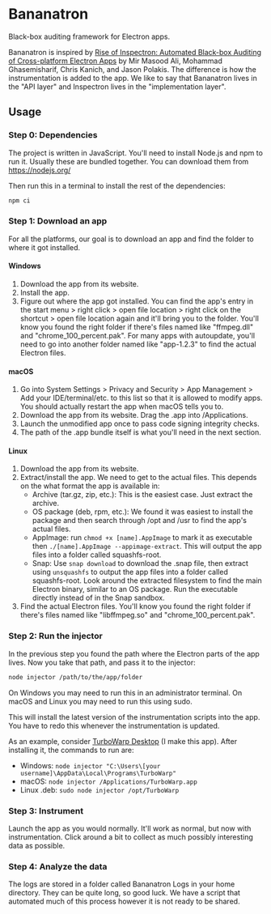 # Bananatron

Black-box auditing framework for Electron apps.

Bananatron is inspired by [Rise of Inspectron: Automated Black-box Auditing of Cross-platform Electron Apps](https://www.usenix.org/conference/usenixsecurity24/presentation/ali) by Mir Masood Ali, Mohammad Ghasemisharif, Chris Kanich, and Jason Polakis. The difference is how the instrumentation is added to the app. We like to say that Bananatron lives in the "API layer" and Inspectron lives in the "implementation layer".

## Usage

### Step 0: Dependencies

The project is written in JavaScript. You'll need to install Node.js and npm to run it. Usually these are bundled together. You can download them from https://nodejs.org/

Then run this in a terminal to install the rest of the dependencies:

```bash
npm ci
```

### Step 1: Download an app

For all the platforms, our goal is to download an app and find the folder to where it got installed.

#### Windows

1. Download the app from its website.
2. Install the app.
3. Figure out where the app got installed. You can find the app's entry in the start menu > right click > open file location > right click on the shortcut > open file location again and it'll bring you to the folder. You'll know you found the right folder if there's files named like "ffmpeg.dll" and "chrome_100_percent.pak". For many apps with autoupdate, you'll need to go into another folder named like "app-1.2.3" to find the actual Electron files.

#### macOS

1. Go into System Settings > Privacy and Security > App Management > Add your IDE/terminal/etc. to this list so that it is allowed to modify apps. You should actually restart the app when macOS tells you to.
2. Download the app from its website. Drag the .app into /Applications.
3. Launch the unmodified app once to pass code signing integrity checks.
4. The path of the .app bundle itself is what you'll need in the next section.

#### Linux

1. Download the app from its website.
2. Extract/install the app. We need to get to the actual files. This depends on the what format the app is available in:
   - Archive (tar.gz, zip, etc.): This is the easiest case. Just extract the archive.
   - OS package (deb, rpm, etc.): We found it was easiest to install the package and then search through /opt and /usr to find the app's actual files.
   - AppImage: run `chmod +x [name].AppImage` to mark it as executable then `./[name].AppImage --appimage-extract`. This will output the app files into a folder called squashfs-root.
   - Snap: Use `snap download` to download the .snap file, then extract using `unsquashfs` to output the app files into a folder called squashfs-root. Look around the extracted filesystem to find the main Electron binary, similar to an OS package. Run the executable directly instead of in the Snap sandbox.
3. Find the actual Electron files. You'll know you found the right folder if there's files named like "libffmpeg.so" and "chrome_100_percent.pak".

### Step 2: Run the injector

In the previous step you found the path where the Electron parts of the app lives. Now you take that path, and pass it to the injector:

```bash
node injector /path/to/the/app/folder
```

On Windows you may need to run this in an administrator terminal. On macOS and Linux you may need to run this using sudo.

This will install the latest version of the instrumentation scripts into the app. You have to redo this whenever the instrumentation is updated.

As an example, consider [TurboWarp Desktop](https://desktop.turbowarp.org/) (I make this app). After installing it, the commands to run are:

 - Windows: `node injector "C:\Users\[your username]\AppData\Local\Programs\TurboWarp"`
 - macOS: `node injector /Applications/TurboWarp.app`
 - Linux .deb: `sudo node injector /opt/TurboWarp`

### Step 3: Instrument

Launch the app as you would normally. It'll work as normal, but now with instrumentation. Click around a bit to collect as much possibly interesting data as possible.

### Step 4: Analyze the data

The logs are stored in a folder called Bananatron Logs in your home directory. They can be quite long, so good luck. We have a script that automated much of this process however it is not ready to be shared.
